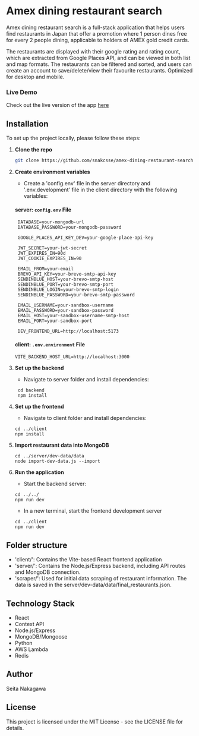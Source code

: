 # Amex dining restaurant search

Amex dining restaurant search is a full-stack application that helps users find restaurants in Japan that offer a promotion where 1 person dines free for every 2 people dining, applicable to holders of AMEX gold credit cards.

The restaurants are displayed with their google rating and rating count, which are extracted from Google Places API, and can be viewed in both list and map formats. The restaurants can be filtered and sorted, and users can create an account to save/delete/view their favourite restaurants.
Optimized for desktop and mobile.

### Live Demo

Check out the live version of the app [here](https://amex-dining-restaurant-finder.netlify.app/)

## Installation

To set up the project locally, please follow these steps:

1. **Clone the repo**

   ```bash
   git clone https://github.com/snakcsse/amex-dining-restaurant-search
   ```

2. **Create environment variables**

   - Create a 'config.env' file in the server directory and '.env.development' file in the client directory with the following variables:

   #### server: `config.env` File

   ```env
    DATABASE=your-mongodb-url
    DATABASE_PASSWORD=your-mongodb-password

    GOOGLE_PLACES_API_KEY_DEV=your-google-place-api-key

    JWT_SECRET=your-jwt-secret
    JWT_EXPIRES_IN=90d
    JWT_COOKIE_EXPIRES_IN=90

    EMAIL_FROM=your-email
    BREVO_API_KEY=your-brevo-smtp-api-key
    SENDINBLUE_HOST=your-brevo-smtp-host
    SENDINBLUE_PORT=your-brevo-smtp-port
    SENDINBLUE_LOGIN=your-brevo-smtp-login
    SENDINBLUE_PASSWORD=your-brevo-smtp-password

    EMAIL_USERNAME=your-sandbox-username
    EMAIL_PASSWORD=your-sandbox-password
    EMAIL_HOST=your-sandbox-username-smtp-host
    EMAIL_PORT=your-sandbox-port

    DEV_FRONTEND_URL=http://localhost:5173
   ```

   #### client: `.env.environment` File

   ```env
   VITE_BACKEND_HOST_URL=http://localhost:3000
   ```

3. **Set up the backend**

   - Navigate to server folder and install dependencies:

   ```
    cd backend
    npm install
   ```

4. **Set up the frontend**

   - Navigate to client folder and install dependencies:

   ```
   cd ../client
   npm install
   ```

5. **Import restaurant data into MongoDB**

   ```
   cd ../server/dev-data/data
   node import-dev-data.js --import
   ```

6. **Run the application**

   - Start the backend server:

   ```
   cd ../../
   npm run dev
   ```

   - In a new terminal, start the frontend development server

   ```
   cd ../client
   npm run dev
   ```

## Folder structure

- 'client/': Contains the Vite-based React frontend application
- 'server/': Contains the Node.js/Express backend, including API routes and MongoDB connection.
- 'scraper/': Used for initial data scraping of restaurant information. The data is saved in the server/dev-data/data/final_restaurants.json.

## Technology Stack

- React
- Context API
- Node.js/Express
- MongoDB/Mongoose
- Python
- AWS Lambda
- Redis

## Author

Seita Nakagawa

## License

This project is licensed under the MIT License - see the LICENSE file for details.
